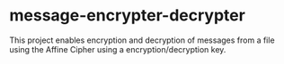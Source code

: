 # message-encrypter-decrypter
This project enables encryption and decryption of messages from a file using the Affine Cipher using a encryption/decryption key.
